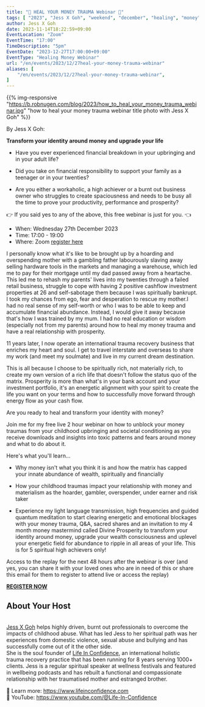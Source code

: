 ```yaml
---
title: "💙 HEAL YOUR MONEY TRAUMA Webinar 💙"
tags: [ "2023", "Jess X Goh", "weekend", "december", "healing", "money", "traumas" ]
author: Jess X Goh
date: 2023-11-14T18:22:59+09:00
EventLocation: "Zoom"
EventTime: "17:00"
TimeDescription: "5pm"
EventDate: "2023-12-27T17:00:00+09:00"
EventType: "Healing Money Webinar"
url: "/en/events/2023/12/27heal-your-money-trauma-webinar"
aliases: [
    "/en/events/2023/12/27heal-your-money-trauma-webinar",
]
---
```


{{% img-responsive "https://b.robnugen.com/blog/2023/how_to_heal_your_money_trauma_webinar.jpg" "how to heal your money trauma webinar title photo with Jess X Goh" %}}

By Jess X Goh:

**Transform your identity around money and upgrade your life**

* Have you ever experienced financial breakdown in your upbringing and in your adult life?

* Did you take on financial responsibility to support your family as a teenager or in your twenties?

* Are you either a workaholic, a high achiever or a burnt out business owner who struggles to create spaciousness and needs to be busy all the time to prove your productivity, performance and prosperity?

👉 If you said yes to any of the above, this free webinar is just for you. 👈

* When: Wednesday 27th December 2023
* Time: 17:00 - 19:00
* Where: Zoom [register here](https://us06web.zoom.us/meeting/register/tZ0rfuusrj8uGNeArJmDAs1X8rdAOGiV2igm?lid=1#/registration)

I personally know what it's like to be brought up by a hoarding and overspending mother
with a gambling father labourously slaving away selling hardware tools in the markets
and managing a warehouse, which led me to pay for their mortgage until my dad passed away
from a heartache. This led me to rehash my parents' lives into my twenties through a failed
retail business, struggle to cope with having 2 positive cashflow investment properties at
26 and self-sabotage them because I was spiritually bankrupt. I took my chances from ego,
fear and desperation to rescue my mother.I had no real sense of my self-worth or who I was
to be able to keep and accumulate financial abundance. Instead, I would give it away because
that's how I was trained by my mum. I had no real education or wisdom (especially not from
my parents) around how to heal my money trauma and have a real relationship with prosperity.

11 years later, I now operate an international trauma recovery business that enriches
my heart and soul. I get to travel interstate and overseas to share my work
(and meet my soulmate) and live in my current dream destination.

This is all because I choose to be spiritually rich, not materially rich, to create my own
version of a rich life that doesn't follow the status quo of the matrix. Prosperity is more
than what's in your bank account and your investment portfolio, it's an energetic alignment
with your spirit to create the life you want on your terms and how to successfully move
forward through energy flow as your cash flow.

Are you ready to heal and transform your identity with money?

Join me for my free live 2 hour webinar on how to unblock your money traumas from your
childhood upbringing and societal conditioning as you receive downloads and insights into
toxic patterns and fears around money and what to do about it.

Here's what you'll learn...

- Why money isn't what you think it is and how the matrix has capped your innate abundance
of wealth, spiritually and financially

- How your childhood traumas impact your relationship with money and materialism as the
hoarder, gambler, overspender, under earner and risk taker

- Experience my light language transmission, high frequencies and guided quantum meditation
to start clearing energetic and emotional blockages with your money trauma, Q&A, sacred
shares and an invitation to my 4 month money mastermind called Divine Prosperity to
transform your identity around money, upgrade your wealth consciousness and uplevel your
energetic field for abundance to ripple in all areas of your life. This is for 5 spiritual
high achievers only!

Access to the replay for the next 48 hours after the webinar is over (and yes, you can
share it with your loved ones who are in need of this or share this email for them to
register to attend live or access the replay)

**[REGISTER NOW](https://us06web.zoom.us/meeting/register/tZ0rfuusrj8uGNeArJmDAs1X8rdAOGiV2igm?lid=1#/registration)**

## About Your Host
<br>[Jess X Goh](https://www.lifeinconfidence.com) helps highly driven, burnt out
professionals to overcome the impacts of childhood abuse. What has led Jess to her
spiritual path was her experiences from domestic violence, sexual abuse and bullying and
has successfully come out of it the other side.
<br>She is the soul founder of
[Life In Confidence](https://www.lifeinconfidence.com), an international holistic trauma
recovery practice that has been running for 8 years serving 1000+ clients. Jess is a
regular spiritual speaker at wellness festivals and featured in wellbeing podcasts and
has rebuilt a functional and compassionate relationship with her traumatised mother and
estranged brother.

🙏 Learn more: https://www.lifeinconfidence.com
<br>🌺 YouTube: https://www.youtube.com/@Life-In-Confidence
